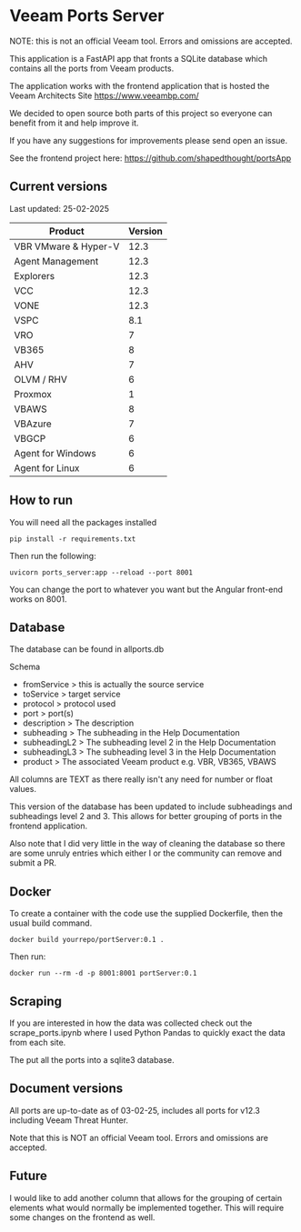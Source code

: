 # Veeam Ports Server

NOTE: this is not an official Veeam tool. Errors and omissions are accepted.

This application is a FastAPI app that fronts a SQLite database which contains all the ports from Veeam products.

The application works with the frontend application that is hosted the Veeam Architects Site https://www.veeambp.com/

We decided to open source both parts of this project so everyone can benefit from it and help improve it.

If you have any suggestions for improvements please send open an issue.

See the frontend project here: https://github.com/shapedthought/portsApp

## Current versions

Last updated: 25-02-2025

| Product              | Version |
| -------------------- | ------- |
| VBR VMware & Hyper-V | 12.3    |
| Agent Management     | 12.3    |
| Explorers            | 12.3    |
| VCC                  | 12.3    |
| VONE                 | 12.3    |
| VSPC                 | 8.1     |
| VRO                  | 7       |
| VB365                | 8       |
| AHV                  | 7       |
| OLVM / RHV           | 6       |
| Proxmox              | 1       |
| VBAWS                | 8       |
| VBAzure              | 7       |
| VBGCP                | 6       |
| Agent for Windows    | 6       |
| Agent for Linux      | 6       |

## How to run

You will need all the packages installed

```
pip install -r requirements.txt
```

Then run the following:

```
uvicorn ports_server:app --reload --port 8001
```

You can change the port to whatever you want but the Angular front-end works on 8001.

## Database

The database can be found in allports.db

Schema

- fromService > this is actually the source service
- toService > target service
- protocol > protocol used
- port > port(s)
- description > The description
- subheading > The subheading in the Help Documentation
- subheadingL2 > The subheading level 2 in the Help Documentation
- subheadingL3 > The subheading level 3 in the Help Documentation
- product > The associated Veeam product e.g. VBR, VB365, VBAWS

All columns are TEXT as there really isn't any need for number or float values.

This version of the database has been updated to include subheadings and subheadings level 2 and 3. This allows for better grouping of ports in the frontend application.

Also note that I did very little in the way of cleaning the database so there are some unruly entries which either I or the community can remove and submit a PR.

## Docker

To create a container with the code use the supplied Dockerfile, then the usual build command.

```
docker build yourrepo/portServer:0.1 .
```

Then run:

```
docker run --rm -d -p 8001:8001 portServer:0.1
```

## Scraping

If you are interested in how the data was collected check out the scrape_ports.ipynb where I used Python Pandas to quickly exact the data from each site.

The put all the ports into a sqlite3 database.

## Document versions

All ports are up-to-date as of 03-02-25, includes all ports for v12.3 including Veeam Threat Hunter.

Note that this is NOT an official Veeam tool. Errors and omissions are accepted.

## Future

I would like to add another column that allows for the grouping of certain elements what would normally be implemented together. This will require some changes on the frontend as well.
